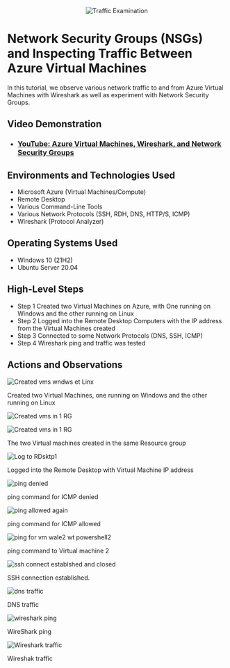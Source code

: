 <p align="center">
<img src="https://i.imgur.com/Ua7udoS.png" alt="Traffic Examination"/>
</p>

<h1>Network Security Groups (NSGs) and Inspecting Traffic Between Azure Virtual Machines</h1>
In this tutorial, we observe various network traffic to and from Azure Virtual Machines with Wireshark as well as experiment with Network Security Groups. <br />


<h2>Video Demonstration</h2>

- ### [YouTube: Azure Virtual Machines, Wireshark, and Network Security Groups](https://www.youtube.com)

<h2>Environments and Technologies Used</h2>

- Microsoft Azure (Virtual Machines/Compute)
- Remote Desktop
- Various Command-Line Tools
- Various Network Protocols (SSH, RDH, DNS, HTTP/S, ICMP)
- Wireshark (Protocol Analyzer)

<h2>Operating Systems Used </h2>

- Windows 10 (21H2)
- Ubuntu Server 20.04

<h2>High-Level Steps</h2>

- Step 1 Created two Virtual Machines on Azure, with One running on Windows and the other running on Linux
- Step 2 Logged into the Remote Desktop Computers with the IP address from the Virtual Machines created
- Step 3 Connected to some Network Protocols (DNS, SSH, ICMP)
- Step 4 Wireshark ping and traffic was tested 

<h2>Actions and Observations</h2>

![Created vms wndws et Linx](https://github.com/waleoyecc/azure-network-protocols/assets/140360882/04ed117b-b87d-4da2-bc62-29cb1d8ba4e4)

Created two Virtual Machines, one running on Windows and the other running on Linux

![Created vms in 1 RG](https://github.com/waleoyecc/azure-network-protocols/assets/140360882/ac7ff8d8-161c-49a3-b2d4-a805145c62a3)

![Created vms in 1 RG](https://github.com/waleoyecc/azure-network-protocols/assets/140360882/1449bd85-4241-4cc6-bce6-95a947020e74)

The two Virtual machines created in the same Resource group

![Log to RDsktp1](https://github.com/waleoyecc/azure-network-protocols/assets/140360882/5c3dcd1d-7a0b-4426-b3e3-abe5a30e139f)

Logged into the Remote Desktop with Virtual Machine IP address

![ping denied](https://github.com/waleoyecc/azure-network-protocols/assets/140360882/3ec910f2-4692-44af-bd28-b21ba4593b97)

ping command for ICMP denied

![ping allowed again](https://github.com/waleoyecc/azure-network-protocols/assets/140360882/a124d1f5-19ed-4913-9cae-ef5547275ddd)

ping command for ICMP allowed

![ping for vm wale2 wt powershell2](https://github.com/waleoyecc/azure-network-protocols/assets/140360882/45bb4548-86ff-4f4f-b821-370d0744aae9)

ping command to Virtual machine 2

![ssh connect establshed and closed](https://github.com/waleoyecc/azure-network-protocols/assets/140360882/c2af87ab-b84c-46bd-945d-0a56c97a8300)

SSH connection established. 

   ![dns traffic](https://github.com/waleoyecc/azure-network-protocols/assets/140360882/9b12802f-7d73-4b19-82e1-6b015e09705d)

DNS traffic 

![wireshark ping](https://github.com/waleoyecc/azure-network-protocols/assets/140360882/b497d840-9949-45f1-85b1-7d372ef69e0d)

WireShark ping

![Wireshark traffic](https://github.com/waleoyecc/azure-network-protocols/assets/140360882/36b3dfc4-bebf-4103-8761-660692fcbde2)

Wireshak traffic
